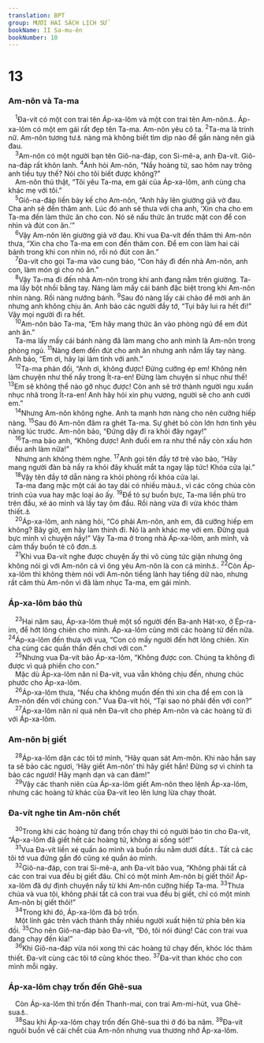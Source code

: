 ```yaml
---
translation: BPT
group: MƯƠI HAI SÁCH LỊCH SỬ
bookName: II Sa-mu-ên 
bookNumber: 10
---
```


<div class="title"><h1>13</h1><h3>Am-nôn và Ta-ma</h3></div>
<span class="verse 2sa_13_1"> <sup>1</sup>Đa-vít có một con trai tên Áp-xa-lôm và một con trai tên Am-nôn<a data-toggle="tooltip" data-placement="bottom" title="Am-nôn là anh em cùng cha khác mẹ với Áp-xa-lôm và Ta-ma. Tất cả đều là con của Đa-vít nhưng Am-môn thuộc người vợ khác. Xem II Sam 3:2, 3.">⚓</a>. Áp-xa-lôm có một em gái rất đẹp tên Ta-ma. Am-nôn yêu cô ta.</span>
<span class="verse 2sa_13_2"><sup>2</sup>Ta-ma là trinh nữ. Am-nôn tương tư<a data-toggle="tooltip" data-placement="bottom" title="Am-nôn quá tương tư nên giả đau.">⚓</a> nàng mà không biết tìm dịp nào để gần nàng nên giả đau.<br/></span>
<span class="verse 2sa_13_3"> <sup>3</sup>Am-nôn có một người bạn tên Giô-na-đáp, con Si-mê-a, anh Đa-vít. Giô-na-đáp rất khôn lanh.</span>
<span class="verse 2sa_13_4"><sup>4</sup>Anh hỏi Am-nôn, “Nầy hoàng tử, sao hôm nay trông anh tiều tụy thế? Nói cho tôi biết được không?”<br/> Am-nôn thú thật, “Tôi yêu Ta-ma, em gái của Áp-xa-lôm, anh cùng cha khác mẹ với tôi.”<br/></span>
<span class="verse 2sa_13_5"> <sup>5</sup>Giô-na-đáp liền bày kế cho Am-nôn, “Anh hãy lên giường giả vờ đau. Cha anh sẽ đến thăm anh. Lúc đó anh sẽ thưa với cha anh, ‘Xin cha cho em Ta-ma đến làm thức ăn cho con. Nó sẽ nấu thức ăn trước mặt con để con nhìn và đút con ăn.’”<br/></span>
<span class="verse 2sa_13_6"> <sup>6</sup>Vậy Am-nôn lên giường giả vờ đau. Khi vua Đa-vít đến thăm thì Am-nôn thưa, “Xin cha cho Ta-ma em con đến thăm con. Để em con làm hai cái bánh trong khi con nhìn nó, rồi nó đút con ăn.”<br/></span>
<span class="verse 2sa_13_7"> <sup>7</sup>Đa-vít cho gọi Ta-ma vào cung bảo, “Con hãy đi đến nhà Am-nôn, anh con, làm món gì cho nó ăn.”<br/></span>
<span class="verse 2sa_13_8"> <sup>8</sup>Vậy Ta-ma đi đến nhà Am-nôn trong khi anh đang nằm trên giường. Ta-ma lấy bột nhồi bằng tay. Nàng làm mấy cái bánh đặc biệt trong khi Am-nôn nhìn nàng. Rồi nàng nướng bánh.</span>
<span class="verse 2sa_13_9"><sup>9</sup>Sau đó nàng lấy cái chảo để mời anh ăn nhưng anh không chịu ăn. Anh bảo các người đầy tớ, “Tụi bây lui ra hết đi!” Vậy mọi người đi ra hết.<br/></span>
<span class="verse 2sa_13_10"> <sup>10</sup>Am-nôn bảo Ta-ma, “Em hãy mang thức ăn vào phòng ngủ để em đút anh ăn.”<br/> Ta-ma lấy mấy cái bánh nàng đã làm mang cho anh mình là Am-nôn trong phòng ngủ.</span>
<span class="verse 2sa_13_11"><sup>11</sup>Nàng đem đến đút cho anh ăn nhưng anh nắm lấy tay nàng. Anh bảo, “Em ơi, hãy lại làm tình với anh.”<br/></span>
<span class="verse 2sa_13_12"> <sup>12</sup>Ta-ma phản đối, “Anh ơi, không được! Đừng cưỡng ép em! Không nên làm chuyện như thế nầy trong Ít-ra-en! Đừng làm chuyện sỉ nhục như thế!</span>
<span class="verse 2sa_13_13"><sup>13</sup>Em sẽ không thể nào gỡ nhục được! Còn anh sẽ trở thành người ngu xuẩn nhục nhã trong Ít-ra-en! Anh hãy hỏi xin phụ vương, người sẽ cho anh cưới em.”<br/></span>
<span class="verse 2sa_13_14"> <sup>14</sup>Nhưng Am-nôn không nghe. Anh ta mạnh hơn nàng cho nên cưỡng hiếp nàng.</span>
<span class="verse 2sa_13_15"><sup>15</sup>Sau đó Am-nôn đâm ra ghét Ta-ma. Sự ghét bỏ còn lớn hơn tình yêu nàng lúc trước. Am-nôn bảo, “Đứng dậy đi ra khỏi đây ngay!”<br/></span>
<span class="verse 2sa_13_16"> <sup>16</sup>Ta-ma bảo anh, “Không được! Anh đuổi em ra như thế nầy còn xấu hơn điều anh làm nữa!”<br/> Nhưng anh không thèm nghe.</span>
<span class="verse 2sa_13_17"><sup>17</sup>Anh gọi tên đầy tớ trẻ vào bảo, “Hãy mang người đàn bà nầy ra khỏi đây khuất mắt ta ngay lập tức! Khóa cửa lại.”<br/></span>
<span class="verse 2sa_13_18"> <sup>18</sup>Vậy tên đầy tớ dẫn nàng ra khỏi phòng rồi khóa cửa lại.<br/> Ta-ma đang mặc một cái áo tay dài có nhiều màu<a data-toggle="tooltip" data-placement="bottom" title="Hay “có nhiều sọc.”">⚓</a>, vì các công chúa còn trinh của vua hay mặc loại áo ấy.</span>
<span class="verse 2sa_13_19"><sup>19</sup>Để tỏ sự buồn bực, Ta-ma liền phủ tro trên đầu, xé áo mình và lấy tay ôm đầu. Rồi nàng vừa đi vừa khóc thảm thiết.<a data-toggle="tooltip" data-placement="bottom" title="Đây là cách người thời đó bày tỏ sự đau buồn.">⚓</a><br/></span>
<span class="verse 2sa_13_20"> <sup>20</sup>Áp-xa-lôm, anh nàng hỏi, “Có phải Am-nôn, anh em, đã cưỡng hiếp em không? Bây giờ, em hãy làm thinh đi. Nó là anh khác mẹ với em. Đừng quá bực mình vì chuyện nầy!” Vậy Ta-ma ở trong nhà Áp-xa-lôm, anh mình, và cảm thấy buồn tẻ cô đơn.<a data-toggle="tooltip" data-placement="bottom" title="Hay “cô ta ở trong nhà Áp-xa-lôm anh mình, tinh thần kiệt quệ.”">⚓</a><br/></span>
<span class="verse 2sa_13_21"> <sup>21</sup>Khi vua Đa-vít nghe được chuyện ấy thì vô cùng tức giận nhưng ông không nói gì với Am-nôn cả vì ông yêu Am-nôn là con cả mình<a data-toggle="tooltip" data-placement="bottom" title="Câu nầy có trong bản cổ Hi-lạp và cuộn sách Hê-bơ-rơ ở Cum-rân nhưng không có trong bản tiêu chuẩn Hê-bơ-rơ.">⚓</a>.</span>
<span class="verse 2sa_13_22"><sup>22</sup>Còn Áp-xa-lôm thì không thèm nói với Am-nôn tiếng lành hay tiếng dữ nào, nhưng rất căm thù Am-nôn vì đã làm nhục Ta-ma, em gái mình.<br/></span>
<div class="title"><h3>Áp-xa-lôm báo thù</h3></div>
<span class="verse 2sa_13_23"> <sup>23</sup>Hai năm sau, Áp-xa-lôm thuê một số người đến Ba-anh Hát-xo, ở Ép-ra-im, để hớt lông chiên cho mình. Áp-xa-lôm cũng mời các hoàng tử đến nữa.</span>
<span class="verse 2sa_13_24"><sup>24</sup>Áp-xa-lôm đến thưa với vua, “Con có mấy người đến hớt lông chiên. Xin cha cùng các quần thần đến chơi với con.”<br/></span>
<span class="verse 2sa_13_25"> <sup>25</sup>Nhưng vua Đa-vít bảo Áp-xa-lôm, “Không được con. Chúng ta không đi được vì quá phiền cho con.”<br/> Mặc dù Áp-xa-lôm năn nỉ Đa-vít, vua vẫn không chịu đến, nhưng chúc phước cho Áp-xa-lôm.<br/></span>
<span class="verse 2sa_13_26"> <sup>26</sup>Áp-xa-lôm thưa, “Nếu cha không muốn đến thì xin cha để em con là Am-nôn đến với chúng con.” Vua Đa-vít hỏi, “Tại sao nó phải đến với con?”<br/></span>
<span class="verse 2sa_13_27"> <sup>27</sup>Áp-xa-lôm năn nỉ quá nên Đa-vít cho phép Am-nôn và các hoàng tử đi với Áp-xa-lôm.<br/></span>
<div class="title"><h3>Am-nôn bị giết</h3></div>
<span class="verse 2sa_13_28"> <sup>28</sup>Áp-xa-lôm dặn các tôi tớ mình, “Hãy quan sát Am-môn. Khi nào hắn say ta sẽ bảo các ngươi, ‘Hãy giết Am-nôn’ thì hãy giết hắn! Đừng sợ vì chính ta bảo các ngươi! Hãy mạnh dạn và can đảm!”<br/></span>
<span class="verse 2sa_13_29"> <sup>29</sup>Vậy các thanh niên của Áp-xa-lôm giết Am-nôn theo lệnh Áp-xa-lôm, nhưng các hoàng tử khác của Đa-vít leo lên lưng lừa chạy thoát.<br/></span>
<div class="title"><h3>Đa-vít nghe tin Am-nôn chết</h3></div>
<span class="verse 2sa_13_30"> <sup>30</sup>Trong khi các hoàng tử đang trốn chạy thì có người báo tin cho Đa-vít, “Áp-xa-lôm đã giết hết các hoàng tử, không ai sống sót!”<br/></span>
<span class="verse 2sa_13_31"> <sup>31</sup>Vua Đa-vít liền xé quần áo mình và buồn rầu nằm dưới đất<a data-toggle="tooltip" data-placement="bottom" title="Chứng tỏ ông rất buồn rầu và bực tức.">⚓</a>. Tất cả các tôi tớ vua đứng gần đó cũng xé quần áo mình.<br/></span>
<span class="verse 2sa_13_32"> <sup>32</sup>Giô-na-đáp, con trai Si-mê-a, anh Đa-vít bảo vua, “Không phải tất cả các con trai vua đều bị giết đâu. Chỉ có một mình Am-nôn bị giết thôi! Áp-xa-lôm đã dự định chuyện nầy từ khi Am-nôn cưỡng hiếp Ta-ma.</span>
<span class="verse 2sa_13_33"><sup>33</sup>Thưa chúa và vua tôi, không phải tất cả con trai vua đều bị giết, chỉ có một mình Am-nôn bị giết thôi!”<br/></span>
<span class="verse 2sa_13_34"> <sup>34</sup>Trong khi đó, Áp-xa-lôm đã bỏ trốn.<br/> Một lính gác trên vách thành thấy nhiều người xuất hiện từ phía bên kia đồi.</span>
<span class="verse 2sa_13_35"><sup>35</sup>Cho nên Giô-na-đáp bảo Đa-vít, “Đó, tôi nói đúng! Các con trai vua đang chạy đến kìa!”<br/></span>
<span class="verse 2sa_13_36"> <sup>36</sup>Khi Giô-na-đáp vừa nói xong thì các hoàng tử chạy đến, khóc lóc thảm thiết. Đa-vít cùng các tôi tớ cũng khóc theo.</span>
<span class="verse 2sa_13_37"><sup>37</sup>Đa-vít than khóc cho con mình mỗi ngày.<br/></span>
<div class="title"><h3>Áp-xa-lôm chạy trốn đến Ghê-sua</h3></div>
<span class="verse 2sa_13_37"> Còn Áp-xa-lôm thì trốn đến Thanh-mai, con trai Am-mi-hút, vua Ghê-sua<a data-toggle="tooltip" data-placement="bottom" title="Thanh-mai là ông ngoại của Áp-xa-lôm. Xem II Sam 3:3.">⚓</a>.<br/></span>
<span class="verse 2sa_13_38"> <sup>38</sup>Sau khi Áp-xa-lôm chạy trốn đến Ghê-sua thì ở đó ba năm.</span>
<span class="verse 2sa_13_39"><sup>39</sup>Đa-vít nguôi buồn về cái chết của Am-nôn nhưng vua thương nhớ Áp-xa-lôm.<br/></span>
